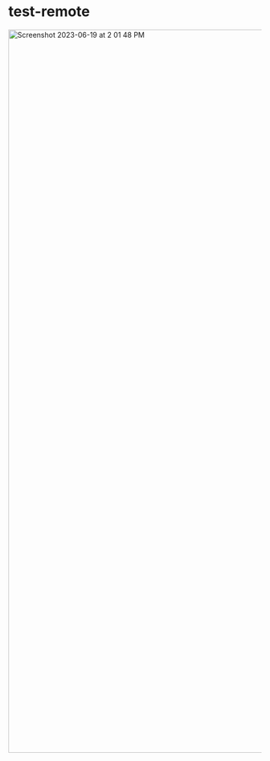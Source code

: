 # test-remote

<img width="1440" alt="Screenshot 2023-06-19 at 2 01 48 PM" src="https://github.com/0xJeu/test-remote/assets/129988927/557cef09-8477-4dc7-bada-1bb15c872f49">
